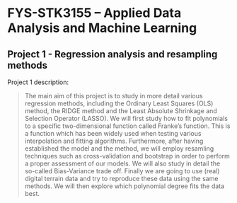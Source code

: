# FYS-STK3155 – Applied Data Analysis and Machine Learning

## Project 1 - Regression analysis and resampling methods
Project 1 description:
> The main aim of this project is to study in more detail various regression methods, including the Ordinary Least Squares (OLS) method, the RIDGE method and the Least Absolute Shrinkage and Selection Operator (LASSO). We will first study how to fit polynomials to a specific two-dimensional function called Franke’s function. This is a function which has been widely used when testing various interpolation and fitting algorithms. Furthermore, after having established the model and the method, we will employ resamling techniques such as cross-validation and  bootstrap in order to perform a proper assessment of our models. We will also study in detail the so-called Bias-Variance trade off. 
Finally we are going to use (real) digital terrain data and try to reproduce these data using the same methods. We will then explore which polynomial degree fits the data best.
